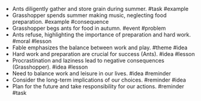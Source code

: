 * Ants diligently gather and store grain during summer.  #task #example
* Grasshopper spends summer making music, neglecting food preparation. #example #consequence
* Grasshopper begs ants for food in autumn. #event #problem
* Ants refuse, highlighting the importance of preparation and hard work. #moral #lesson
* Fable emphasizes the balance between work and play. #theme #idea
* Hard work and preparation are crucial for success (Ants). #idea #lesson
* Procrastination and laziness lead to negative consequences (Grasshopper). #idea #lesson
* Need to balance work and leisure in our lives. #idea #reminder
*  Consider the long-term implications of our choices. #reminder #idea
*  Plan for the future and take responsibility for our actions. #reminder #task